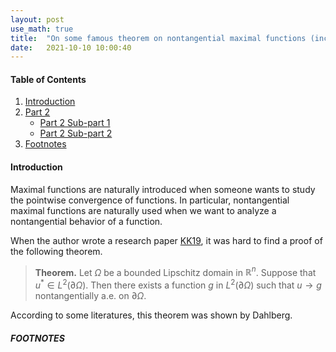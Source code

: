 ```yaml
---
layout: post
use_math: true
title:  "On some famous theorem on nontangential maximal functions (incomplete)"
date:   2021-10-10 10:00:40 
---
```

  
 


#### Table of Contents
1. [Introduction](#part-1)
2. [Part 2](#part-2)
    * [Part 2 Sub-part 1](#part-2-sub-part-1)
    * [Part 2 Sub-part 2](#part-2-sub-part-2)
3. [Footnotes](#footnotes)

#### Introduction

Maximal functions are naturally introduced when someone wants to study the pointwise convergence of functions. In particular, nontangential maximal functions are naturally used when we want to analyze a nontangential behavior of a function. 

When the author wrote a research paper [KK19](https://arxiv.org/abs/1811.12619), it was hard to find a proof of the following theorem.

> **Theorem.** Let $\Omega$ be a bounded Lipschitz domain in $\mathbb{R}^n$. Suppose that $u^* \in L^2 (\partial\Omega)$. Then there exists a function $g$ in $L^2(\partial\Omega)$ such that $u\rightarrow g$ nontangentially a.e. on $\partial\Omega$. 

According to some literatures, this theorem was shown by Dahlberg. 

##### FOOTNOTES

[^1]: This is a note!
